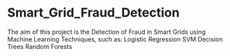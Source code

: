 # Smart_Grid_Fraud_Detection
The aim of this project is the Detection of Fraud in Smart Grids using Machine Learning Techniques, such as:  Logistic Regression SVM Decision Trees Random Forests  
